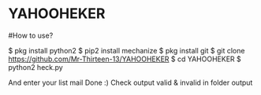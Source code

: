 # YAHOOHEKER

#How to use?


$ pkg install python2
$ pip2 install mechanize
$ pkg install git
$ git clone https://github.com/Mr-Thirteen-13/YAHOOHEKER
$ cd YAHOOHEKER
$ python2 heck.py

And enter your list mail
Done :) 
Check output valid & invalid in folder output
